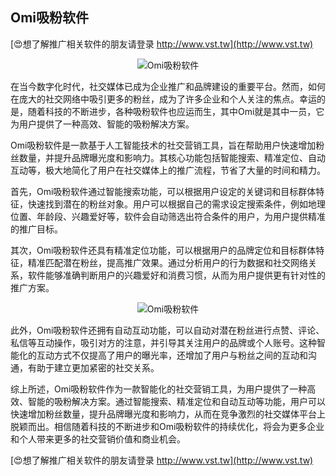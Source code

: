 ## **Omi吸粉软件**

[😍想了解推广相关软件的朋友请登录 http://www.vst.tw](http://www.vst.tw)

 <center><img src="https://vst.tw/MP4/tuiguang/png/5.png" alt="Omi吸粉软件"></center>

在当今数字化时代，社交媒体已成为企业推广和品牌建设的重要平台。然而，如何在庞大的社交网络中吸引更多的粉丝，成为了许多企业和个人关注的焦点。幸运的是，随着科技的不断进步，各种吸粉软件也应运而生，其中Omi就是其中一员，它为用户提供了一种高效、智能的吸粉解决方案。

Omi吸粉软件是一款基于人工智能技术的社交营销工具，旨在帮助用户快速增加粉丝数量，并提升品牌曝光度和影响力。其核心功能包括智能搜索、精准定位、自动互动等，极大地简化了用户在社交媒体上的推广流程，节省了大量的时间和精力。

首先，Omi吸粉软件通过智能搜索功能，可以根据用户设定的关键词和目标群体特征，快速找到潜在的粉丝对象。用户可以根据自己的需求设定搜索条件，例如地理位置、年龄段、兴趣爱好等，软件会自动筛选出符合条件的用户，为用户提供精准的推广目标。

其次，Omi吸粉软件还具有精准定位功能，可以根据用户的品牌定位和目标群体特征，精准匹配潜在粉丝，提高推广效果。通过分析用户的行为数据和社交网络关系，软件能够准确判断用户的兴趣爱好和消费习惯，从而为用户提供更有针对性的推广方案。

 <center><img src="https://vst.tw/MP4/tuiguang/png/7.png" alt="Omi吸粉软件"></center>

此外，Omi吸粉软件还拥有自动互动功能，可以自动对潜在粉丝进行点赞、评论、私信等互动操作，吸引对方的注意，并引导其关注用户的品牌或个人账号。这种智能化的互动方式不仅提高了用户的曝光率，还增加了用户与粉丝之间的互动和沟通，有助于建立更加紧密的社交关系。

综上所述，Omi吸粉软件作为一款智能化的社交营销工具，为用户提供了一种高效、智能的吸粉解决方案。通过智能搜索、精准定位和自动互动等功能，用户可以快速增加粉丝数量，提升品牌曝光度和影响力，从而在竞争激烈的社交媒体平台上脱颖而出。相信随着科技的不断进步和Omi吸粉软件的持续优化，将会为更多企业和个人带来更多的社交营销价值和商业机会。

[😍想了解推广相关软件的朋友请登录 http://www.vst.tw](http://www.vst.tw)



